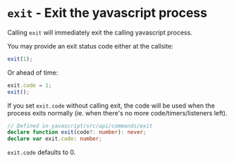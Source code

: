 # `exit` - Exit the yavascript process

Calling `exit` will immediately exit the calling yavascript process.

You may provide an exit status code either at the callsite:

```ts
exit(1);
```

Or ahead of time:

```ts
exit.code = 1;
exit();
```

If you set `exit.code` without calling exit, the code will be used when the process exits normally (ie. when there's no more code/timers/listeners left).

```ts
// Defined in yavascript/src/api/commands/exit
declare function exit(code?: number): never;
declare var exit.code: number;
```

`exit.code` defaults to 0.
